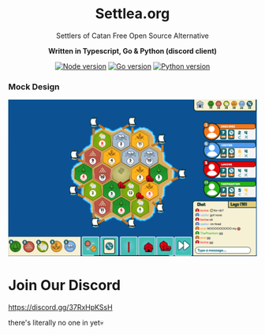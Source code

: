 <h1 align="center">
Settlea.org
</h1>
<p align="center"> Settlers of Catan Free Open Source Alternative </p>
<p align="center">
<b> Written in Typescript, Go & Python (discord client)</b>
</p>
<div align="center">

[![Node version](https://img.shields.io/badge/node-%3E%3D%2018.19.1-brightgreen)](http://nodejs.org/download/)
[![Go version](https://img.shields.io/badge/go-1.23.1-cyan)](https://golang.org/dl/)
[![Python version](https://img.shields.io/badge/python-3.8%20%7C%203.9%20%7C%203.10-blue)](https://conventionalcommits.org)
</div>

<h3> Mock Design </h3>

![Mock](./public/ui_mock_1.png)


# Join Our Discord
https://discord.gg/37RxHpKSsH

there's literally no one in yet💀
</a>
